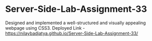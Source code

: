 # Server-Side-Lab-Assignment-33
Designed and implemented a well-structured and visually appealing webpage using CSS3.
Deployed Link - https://nilaybadjatya.github.io/Server-Side-Lab-Assignment-33/
